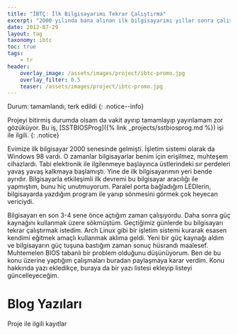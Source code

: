 ```yaml
---
title: "İBTÇ: İlk Bilgisayarımı Tekrar Çalıştırma"
excerpt: "2000 yılında bana alınan ilk bilgisayarımı yıllar sonra çalıştırmaya çabalıyorum"
date: 2012-07-29
layout: tag
taxonomy: ibtc
toc: true
tags:
    - tr
header:
    overlay_image: /assets/images/project/ibtc-promo.jpg
    overlay_filter: 0.5
    teaser: /assets/images/project/ibtc-promo.jpg
---
```


Durum: tamamlandı, terk edildi
{: .notice--info}

Projeyi bitirmiş durumda olsam da vakit ayırıp tamamlayıp yayınlamam zor
gözüküyor. Bu iş, [SSTBIOSProg]({% link _projects/sstbiosprog.md %}) işi ile
ilgili.
{: .notice}

Evimize ilk bilgisayar 2000 senesinde gelmişti. İşletim sistemi olarak da
Windows 98 vardı. O zamanlar bilgisayarlar benim için erişilmez, muhteşem
cihazlardı. Tabi elektronik ile ilgilenmeye başlayınca üstlerindeki sır
perdeleri yavaş yavaş kalkmaya başlamıştı. Yine de ilk bilgisayarımın yeri bende
ayrıdır. Bilgisayarla etkileşimli ilk devremi bu bilgisayar aracılığı ile
yapmıştım, bunu hiç unutmuyorum. Paralel porta bağladığım LEDlerin, bilgisayarda
yazdığım program ile yanıp sönmesini görmek çok heyecan vericiydi.

Bilgisayarı en son 3-4 sene önce açtığım zaman çalışıyordu. Daha sonra güç
kaynağını kullanmak üzere sökmüştüm. Geçtiğimiz günlerde bu bilgisayarı tekrar
çalıştırmak istedim. Arch Linux gibi bir işletim sistemi kurarak esasen kendimi
eğitmek amaçlı kullanmak aklıma geldi. Yeni bir güç kaynağı aldım ve
bilgisayarın güç tuşuna bastığım zaman sonuç hüsrandı maalesef. Muhtemelen BIOS
tabanlı bir problem olduğunu düşünüyorum. Ben de bu konu üzerine yaptığım
çalışmaları buradan paylaşmaya karar verdim. Konu hakkında yazı ekledikçe,
buraya da bir yazı listesi ekleyip listeyi güncelleyeceğim.

# Blog Yazıları

Proje ile ilgili kayıtlar
